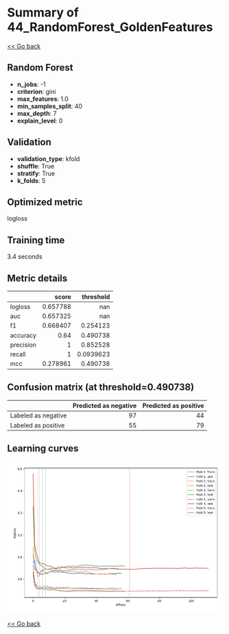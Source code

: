 # Summary of 44_RandomForest_GoldenFeatures

[<< Go back](../README.md)


## Random Forest
- **n_jobs**: -1
- **criterion**: gini
- **max_features**: 1.0
- **min_samples_split**: 40
- **max_depth**: 7
- **explain_level**: 0

## Validation
 - **validation_type**: kfold
 - **shuffle**: True
 - **stratify**: True
 - **k_folds**: 5

## Optimized metric
logloss

## Training time

3.4 seconds

## Metric details
|           |    score |   threshold |
|:----------|---------:|------------:|
| logloss   | 0.657788 | nan         |
| auc       | 0.657325 | nan         |
| f1        | 0.668407 |   0.254123  |
| accuracy  | 0.64     |   0.490738  |
| precision | 1        |   0.852528  |
| recall    | 1        |   0.0939623 |
| mcc       | 0.278961 |   0.490738  |


## Confusion matrix (at threshold=0.490738)
|                     |   Predicted as negative |   Predicted as positive |
|:--------------------|------------------------:|------------------------:|
| Labeled as negative |                      97 |                      44 |
| Labeled as positive |                      55 |                      79 |

## Learning curves
![Learning curves](learning_curves.png)

[<< Go back](../README.md)
